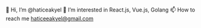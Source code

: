 👋 Hi, I’m @haticeakyel
👀 I’m interested in React.js, Vue.js, Golang
📫 How to reach me haticeeakyel@gmail.com
